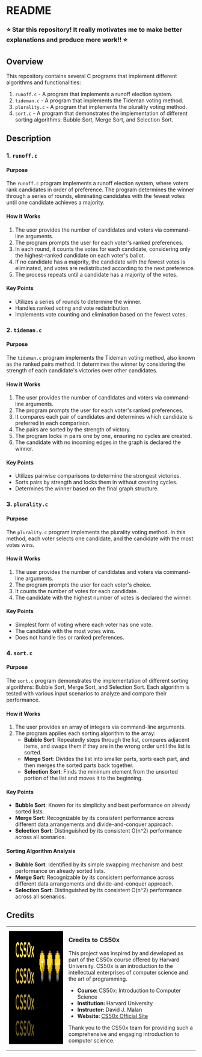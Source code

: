 # README

### ⭐️ **Star this repository! It really motivates me to make better explanations and produce more work!!** ⭐️

## Overview

This repository contains several C programs that implement different algorithms and functionalities:

1. `runoff.c` - A program that implements a runoff election system.
2. `tideman.c` - A program that implements the Tideman voting method.
3. `plurality.c` - A program that implements the plurality voting method.
4. `sort.c` - A program that demonstrates the implementation of different sorting algorithms: Bubble Sort, Merge Sort, and Selection Sort.

## Description

### 1. `runoff.c`

#### Purpose

The `runoff.c` program implements a runoff election system, where voters rank candidates in order of preference. The program determines the winner through a series of rounds, eliminating candidates with the fewest votes until one candidate achieves a majority.

#### How it Works

1. The user provides the number of candidates and voters via command-line arguments.
2. The program prompts the user for each voter's ranked preferences.
3. In each round, it counts the votes for each candidate, considering only the highest-ranked candidate on each voter's ballot.
4. If no candidate has a majority, the candidate with the fewest votes is eliminated, and votes are redistributed according to the next preference.
5. The process repeats until a candidate has a majority of the votes.

#### Key Points

- Utilizes a series of rounds to determine the winner.
- Handles ranked voting and vote redistribution.
- Implements vote counting and elimination based on the fewest votes.

### 2. `tideman.c`

#### Purpose

The `tideman.c` program implements the Tideman voting method, also known as the ranked pairs method. It determines the winner by considering the strength of each candidate's victories over other candidates.

#### How it Works

1. The user provides the number of candidates and voters via command-line arguments.
2. The program prompts the user for each voter's ranked preferences.
3. It compares each pair of candidates and determines which candidate is preferred in each comparison.
4. The pairs are sorted by the strength of victory.
5. The program locks in pairs one by one, ensuring no cycles are created.
6. The candidate with no incoming edges in the graph is declared the winner.

#### Key Points

- Utilizes pairwise comparisons to determine the strongest victories.
- Sorts pairs by strength and locks them in without creating cycles.
- Determines the winner based on the final graph structure.

### 3. `plurality.c`

#### Purpose

The `plurality.c` program implements the plurality voting method. In this method, each voter selects one candidate, and the candidate with the most votes wins.

#### How it Works

1. The user provides the number of candidates and voters via command-line arguments.
2. The program prompts the user for each voter's choice.
3. It counts the number of votes for each candidate.
4. The candidate with the highest number of votes is declared the winner.

#### Key Points

- Simplest form of voting where each voter has one vote.
- The candidate with the most votes wins.
- Does not handle ties or ranked preferences.

### 4. `sort.c`

#### Purpose

The `sort.c` program demonstrates the implementation of different sorting algorithms: Bubble Sort, Merge Sort, and Selection Sort. Each algorithm is tested with various input scenarios to analyze and compare their performance.

#### How it Works

1. The user provides an array of integers via command-line arguments.
2. The program applies each sorting algorithm to the array:
   - **Bubble Sort**: Repeatedly steps through the list, compares adjacent items, and swaps them if they are in the wrong order until the list is sorted.
   - **Merge Sort**: Divides the list into smaller parts, sorts each part, and then merges the sorted parts back together.
   - **Selection Sort**: Finds the minimum element from the unsorted portion of the list and moves it to the beginning.

#### Key Points

- **Bubble Sort**: Known for its simplicity and best performance on already sorted lists.
- **Merge Sort**: Recognizable by its consistent performance across different data arrangements and divide-and-conquer approach.
- **Selection Sort**: Distinguished by its consistent O(n^2) performance across all scenarios.

#### Sorting Algorithm Analysis

- **Bubble Sort**: Identified by its simple swapping mechanism and best performance on already sorted lists.
- **Merge Sort**: Recognizable by its consistent performance across different data arrangements and divide-and-conquer approach.
- **Selection Sort**: Distinguished by its consistent O(n^2) performance across all scenarios.

## Credits

<table>
  <tr>
    <td><img src="images/CS50x_logo.png" alt="CS50 Logo" width="800" height="300"></td>
    <td>
      <h3>Credits to CS50x</h3>
      <p>This project was inspired by and developed as part of the CS50x course offered by Harvard University. CS50x is an introduction to the intellectual enterprises of computer science and the art of programming.</p>
      <ul>
        <li><strong>Course:</strong> CS50x: Introduction to Computer Science</li>
        <li><strong>Institution:</strong> Harvard University</li>
        <li><strong>Instructor:</strong> David J. Malan</li>
        <li><strong>Website:</strong> <a href="https://cs50.harvard.edu/x/2024/">CS50x Official Site</a></li>
      </ul>
      <p>Thank you to the CS50x team for providing such a comprehensive and engaging introduction to computer science.</p>
    </td>
  </tr>
</table>
